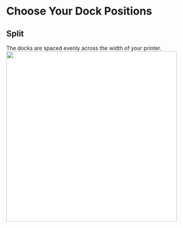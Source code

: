 # Choose Your Dock Positions
## Split
The docks are spaced evenly across the width of your printer.
<img src="/images/Voron_300_76mm_4tools_split_THREAD.svg" style="margin:0px;background-color: #FFFFFF;" width="450"/>
